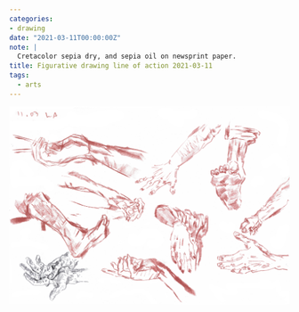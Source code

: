 ```yaml
---
categories:
- drawing
date: "2021-03-11T00:00:00Z"
note: |
  Cretacolor sepia dry, and sepia oil on newsprint paper.
title: Figurative drawing line of action 2021-03-11
tags:
  - arts
---
```


<img src="/assets/pages/art/images/255.png" alt="Figurative drawing from Line of Action site">
